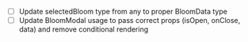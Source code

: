 - [ ] Update selectedBloom type from any to proper BloomData type
- [ ] Update BloomModal usage to pass correct props (isOpen, onClose, data) and remove conditional rendering
